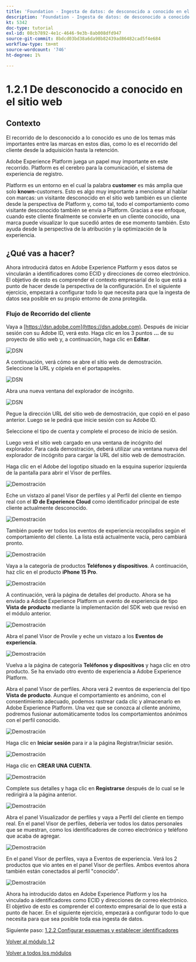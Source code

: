 ```yaml
---
title: 'Foundation - Ingesta de datos: de desconocido a conocido en el sitio web'
description: 'Foundation - Ingesta de datos: de desconocido a conocido en el sitio web'
kt: 5342
doc-type: tutorial
exl-id: 08cb7892-4e1c-4646-9e3b-8ab008dfd947
source-git-commit: 8bdcd03bd38a6da98b82439ad86482cad5f4e684
workflow-type: tm+mt
source-wordcount: '746'
ht-degree: 1%

---
```


# 1.2.1 De desconocido a conocido en el sitio web

## Contexto

El recorrido de lo desconocido a lo conocido es uno de los temas más importantes entre las marcas en estos días, como lo es el recorrido del cliente desde la adquisición hasta la retención.

Adobe Experience Platform juega un papel muy importante en este recorrido. Platform es el cerebro para la comunicación, el sistema de experiencia de registro.

Platform es un entorno en el cual la palabra **customer** es más amplia que solo **known**-customers. Esto es algo muy importante a mencionar al hablar con marcas: un visitante desconocido en el sitio web también es un cliente desde la perspectiva de Platform y, como tal, todo el comportamiento como visitante desconocido también se envía a Platform. Gracias a ese enfoque, cuando este cliente finalmente se convierte en un cliente conocido, una marca puede visualizar lo que sucedió antes de ese momento también. Esto ayuda desde la perspectiva de la atribución y la optimización de la experiencia.

## ¿Qué vas a hacer?

Ahora introducirá datos en Adobe Experience Platform y esos datos se vincularán a identificadores como ECID y direcciones de correo electrónico. El objetivo de esto es comprender el contexto empresarial de lo que está a punto de hacer desde la perspectiva de la configuración. En el siguiente ejercicio, empezará a configurar todo lo que necesita para que la ingesta de datos sea posible en su propio entorno de zona protegida.

### Flujo de Recorrido del cliente

Vaya a [https://dsn.adobe.com](https://dsn.adobe.com). Después de iniciar sesión con su Adobe ID, verá esto. Haga clic en los 3 puntos **...** de su proyecto de sitio web y, a continuación, haga clic en **Editar**.

![DSN](./../../gettingstarted/gettingstarted/images/web8.png)

A continuación, verá cómo se abre el sitio web de demostración. Seleccione la URL y cópiela en el portapapeles.

![DSN](./../../gettingstarted/gettingstarted/images/web3.png)

Abra una nueva ventana del explorador de incógnito.

![DSN](./../../gettingstarted/gettingstarted/images/web4.png)

Pegue la dirección URL del sitio web de demostración, que copió en el paso anterior. Luego se le pedirá que inicie sesión con su Adobe ID.

Seleccione el tipo de cuenta y complete el proceso de inicio de sesión.

Luego verá el sitio web cargado en una ventana de incógnito del explorador. Para cada demostración, deberá utilizar una ventana nueva del explorador de incógnito para cargar la URL del sitio web de demostración.

Haga clic en el Adobe del logotipo situado en la esquina superior izquierda de la pantalla para abrir el Visor de perfiles.

![Demostración](./images/pv1.png)

Eche un vistazo al panel Visor de perfiles y al Perfil del cliente en tiempo real con el **ID de Experience Cloud** como identificador principal de este cliente actualmente desconocido.

![Demostración](./images/pv2.png)

También puede ver todos los eventos de experiencia recopilados según el comportamiento del cliente. La lista está actualmente vacía, pero cambiará pronto.

![Demostración](./images/pv3.png)

Vaya a la categoría de productos **Teléfonos y dispositivos**. A continuación, haz clic en el producto **iPhone 15 Pro**.

![Demostración](./images/pv4.png)

A continuación, verá la página de detalles del producto. Ahora se ha enviado a Adobe Experience Platform un evento de experiencia de tipo **Vista de producto** mediante la implementación del SDK web que revisó en el módulo anterior.

![Demostración](./images/pv5.png)

Abra el panel Visor de Provile y eche un vistazo a los **Eventos de experiencia**.

![Demostración](./images/pv6.png)

Vuelva a la página de categoría **Teléfonos y dispositivos** y haga clic en otro producto. Se ha enviado otro evento de experiencia a Adobe Experience Platform.

Abra el panel Visor de perfiles. Ahora verá 2 eventos de experiencia del tipo **Vista de producto**. Aunque el comportamiento es anónimo, con el consentimiento adecuado, podemos rastrear cada clic y almacenarlo en Adobe Experience Platform. Una vez que se conozca al cliente anónimo, podremos fusionar automáticamente todos los comportamientos anónimos con el perfil conocido.

![Demostración](./images/pv7.png)

Haga clic en **Iniciar sesión** para ir a la página Registrar/Iniciar sesión.

![Demostración](./images/pv8.png)

Haga clic en **CREAR UNA CUENTA**.

![Demostración](./images/pv9.png)

Complete sus detalles y haga clic en **Registrarse** después de lo cual se le redirigirá a la página anterior.

![Demostración](./images/pv10.png)

Abra el panel Visualizador de perfiles y vaya a Perfil del cliente en tiempo real. En el panel Visor de perfiles, debería ver todos los datos personales que se muestran, como los identificadores de correo electrónico y teléfono que acaba de agregar.

![Demostración](./images/pv11.png)

En el panel Visor de perfiles, vaya a Eventos de experiencia. Verá los 2 productos que vio antes en el panel Visor de perfiles. Ambos eventos ahora también están conectados al perfil &quot;conocido&quot;.

![Demostración](./images/pv12.png)

Ahora ha introducido datos en Adobe Experience Platform y los ha vinculado a identificadores como ECID y direcciones de correo electrónico. El objetivo de esto es comprender el contexto empresarial de lo que está a punto de hacer. En el siguiente ejercicio, empezará a configurar todo lo que necesita para que sea posible toda esa ingesta de datos.

Siguiente paso: [1.2.2 Configurar esquemas y establecer identificadores](./ex2.md)

[Volver al módulo 1.2](./data-ingestion.md)

[Volver a todos los módulos](../../../overview.md)
